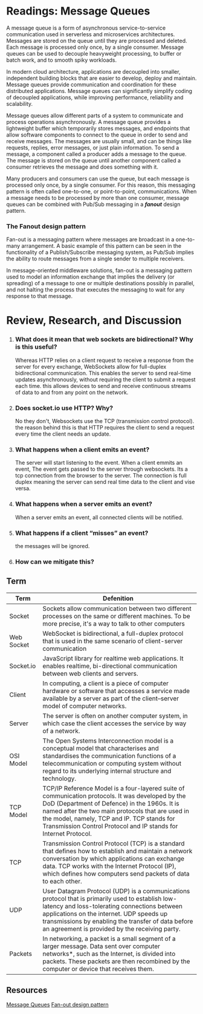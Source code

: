 # Readings: Message Queues

A message queue is a form of asynchronous service-to-service communication used in serverless and microservices architectures. Messages are stored on the queue until they are processed and deleted. Each message is processed only once, by a single consumer. Message queues can be used to decouple heavyweight processing, to buffer or batch work, and to smooth spiky workloads.

In modern cloud architecture, applications are decoupled into smaller, independent building blocks that are easier to develop, deploy and maintain. Message queues provide communication and coordination for these distributed applications. Message queues can significantly simplify coding of decoupled applications, while improving performance, reliability and scalability.

Message queues allow different parts of a system to communicate and process operations asynchronously. A message queue provides a lightweight buffer which temporarily stores messages, and endpoints that allow software components to connect to the queue in order to send and receive messages. The messages are usually small, and can be things like requests, replies, error messages, or just plain information. To send a message, a component called a producer adds a message to the queue. The message is stored on the queue until another component called a consumer retrieves the message and does something with it.

Many producers and consumers can use the queue, but each message is processed only once, by a single consumer. For this reason, this messaging pattern is often called one-to-one, or point-to-point, communications. When a message needs to be processed by more than one consumer, message queues can be combined with Pub/Sub messaging in a **_fanout_** design pattern.

### The Fanout design pattern

Fan-out is a messaging pattern where messages are broadcast in a one-to-many arrangement. A basic example of this pattern can be seen in the functionality of a Publish/Subscribe messaging system, as Pub/Sub implies the ability to route messages from a single sender to multiple receivers.

In message-oriented middleware solutions, fan-out is a messaging pattern used to model an information exchange that implies the delivery (or spreading) of a message to one or multiple destinations possibly in parallel, and not halting the process that executes the messaging to wait for any response to that message.

# Review, Research, and Discussion

1. ### What does it mean that web sockets are bidirectional? Why is this useful?

   Whereas HTTP relies on a client request to receive a response from the server for every exchange,
   WebSockets allow for full-duplex bidirectional communication. This enables the server to send real-time updates
   asynchronously, without requiring the client to submit a request each time. this allows devices to send and receive continuous streams of data to and from any point on the network.

2. ### Does socket.io use HTTP? Why?

   No they don't, Websockets use the TCP (transmission control protocol). the reason behind this is that HTTP requires the client to send a request every time the client needs an update.

3. ### What happens when a client emits an event?

   The server will start listening to the event. When a client emmits an event, The event gets passed to the server through websockets. Its a tcp connection from the browser to the server. The connection is full duplex meaning the server can send real time data to the client and vise versa.

4. ### What happens when a server emits an event?

   When a server emits an event, all connected clients will be notified.

5. ### What happens if a client “misses” an event?

   the messages will be ignored.

6. ### How can we mitigate this?

## Term

| Term       | Defenition                                                                                                                                                                                                                                                                                                              |
| ---------- | ----------------------------------------------------------------------------------------------------------------------------------------------------------------------------------------------------------------------------------------------------------------------------------------------------------------------- |
| Socket     | Sockets allow communication between two different processes on the same or different machines. To be more precise, it's a way to talk to other computers                                                                                                                                                                |
| Web Socket | WebSocket is bidirectional, a full-duplex protocol that is used in the same scenario of client-server communication                                                                                                                                                                                                     |
| Socket.io  | JavaScript library for realtime web applications. It enables realtime, bi-directional communication between web clients and servers.                                                                                                                                                                                    |
| Client     | In computing, a client is a piece of computer hardware or software that accesses a service made available by a server as part of the client–server model of computer networks.                                                                                                                                          |
| Server     | The server is often on another computer system, in which case the client accesses the service by way of a network.                                                                                                                                                                                                      |
| OSI Model  | The Open Systems Interconnection model is a conceptual model that characterises and standardises the communication functions of a telecommunication or computing system without regard to its underlying internal structure and technology.                                                                             |
| TCP Model  | TCP/IP Reference Model is a four-layered suite of communication protocols. It was developed by the DoD (Department of Defence) in the 1960s. It is named after the two main protocols that are used in the model, namely, TCP and IP. TCP stands for Transmission Control Protocol and IP stands for Internet Protocol. |
| TCP        | Transmission Control Protocol (TCP) is a standard that defines how to establish and maintain a network conversation by which applications can exchange data. TCP works with the Internet Protocol (IP), which defines how computers send packets of data to each other.                                                 |
| UDP        | User Datagram Protocol (UDP) is a communications protocol that is primarily used to establish low-latency and loss-tolerating connections between applications on the internet. UDP speeds up transmissions by enabling the transfer of data before an agreement is provided by the receiving party.                    |
| Packets    | In networking, a packet is a small segment of a larger message. Data sent over computer networks\*, such as the Internet, is divided into packets. These packets are then recombined by the computer or device that receives them.                                                                                      |

## Resources

[Message Queues](https://aws.amazon.com/message-queue/#:~:text=A%20message%20queue%20is%20a,once%2C%20by%20a%20single%20consumer.)
[Fan-out design pattern](<https://en.wikipedia.org/wiki/Fan-out_(software)>)
